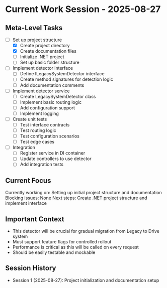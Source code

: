 # Current Work Session - 2025-08-27

## Meta-Level Tasks

- [ ] Set up project structure
  - [x] Create project directory
  - [x] Create documentation files
  - [ ] Initialize .NET project
  - [ ] Set up basic folder structure

- [ ] Implement detector interface
  - [ ] Define ILegacySystemDetector interface
  - [ ] Create method signatures for detection logic
  - [ ] Add documentation comments

- [ ] Implement detector service
  - [ ] Create LegacySystemDetector class
  - [ ] Implement basic routing logic
  - [ ] Add configuration support
  - [ ] Implement logging

- [ ] Create unit tests
  - [ ] Test interface contracts
  - [ ] Test routing logic
  - [ ] Test configuration scenarios
  - [ ] Test edge cases

- [ ] Integration
  - [ ] Register service in DI container
  - [ ] Update controllers to use detector
  - [ ] Add integration tests

## Current Focus

Currently working on: Setting up initial project structure and documentation
Blocking issues: None
Next steps: Create .NET project structure and implement interface

## Important Context

- This detector will be crucial for gradual migration from Legacy to Drive system
- Must support feature flags for controlled rollout
- Performance is critical as this will be called on every request
- Should be easily testable and mockable

## Session History

- Session 1 (2025-08-27): Project initialization and documentation setup